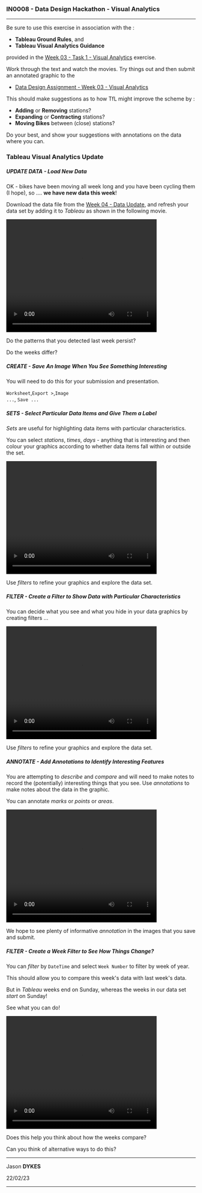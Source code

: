 <link rel="stylesheet" href="https://jsndyks.github.io/sg2047/css/sg2047.css">

### IN0008 - Data Design Hackathon - Visual Analytics

<!---
##### Instructions for the task in which you use a **Tableau** workbook to _describe_ your station and _compare_ it with others using _Visual Analytics_.
You will begin to _make suggestions_ as to how TfL might improve the scheme.
  --->

---

Be sure to use this exercise in association with the :

- **Tableau Ground Rules**, and
- **Tableau Visual Analytics Guidance**

provided in the [Week 03 - Task 1 - Visual Analytics](https://moodle.city.ac.uk/mod/page/view.php?id=2554491) exercise.

Work through the text and watch the movies.
Try things out and then submit an annotated graphic to the

- [Data Design Assignment - Week 03 - Visual Analytics](https://moodle.city.ac.uk/mod/assign/view.php?id=2554493)

This should make suggestions as to how TfL might improve the scheme by :

- **Adding** or **Removing** stations?
- **Expanding** or **Contracting** stations?
- **Moving Bikes** between (close) stations?

Do your best, and show your suggestions with annotations on the data where you can.

### Tableau Visual Analytics Update

##### **UPDATE DATA** - Load New Data

OK - bikes have been moving all week long and you have been cycling them (I hope), so .... **we have new data this week**!

Download the data file from the [Week 04 - Data Update](https://moodle.city.ac.uk/mod/resource/view.php?id=2559204), and refresh your data set by adding it to _Tableau_ as shown in the following movie.

<!--- Tableau Movie  --->
<div class="tableauMovie">
<video width="400" height="300" controls>
  <source src="https://jsndyks.github.io/sg2047/in0008/mov/tableau.SwapData.crop.mov" type="video/mp4"/>
</video>
</div>

Do the patterns that you detected last week persist?

Do the weeks differ?

<div class="clrR"/>

##### **CREATE** - Save An Image When You See Something Interesting

You will need to do this for your submission and presentation.

<code>Worksheet</code>,<code>Export &gt;</code>,<code>Image ...</code>, <code>Save ...</code>

<!---
  - new data,
  filter,
  set,
  annotation,
  layout;

--->

##### **SETS** - Select Particular Data Items and Give Them a Label

_Sets_ are useful for highlighting data items with particular characteristics.

You can select _stations_, _times_, _days_ - anything that is interesting and then colour your graphics according to whether data items fall within or outside the set.

<!--- Tableau Movie  --->
<div class="tableauMovie">
<video width="400" height="300" controls>
  <source src="https://jsndyks.github.io/sg2047/in0008/mov/tableau.Sets.mov" type="video/mp4"/>
</video>
</div>

Use _filters_ to refine your graphics and explore the data set.

<div class="clrR"/>

##### **FILTER** - Create a Filter to Show Data with Particular Characteristics

You can decide what you see and what you hide in your data graphics by creating filters ...

<!--- Tableau Movie  --->
<div class="tableauMovie">
<video width="400" height="300" controls>
  <source src="https://jsndyks.github.io/sg2047/in0008/mov/tableau.Filter.mov" type="video/mp4"/>
</video>
</div>

Use _filters_ to refine your graphics and explore the data set.

<div class="clrR"/>

##### **ANNOTATE** - Add Annotations to Identify Interesting Features

You are attempting to _describe_ and _compare_ and will need to make notes to record the (potentially) interesting things that you see.
Use _annotations_ to make notes about the data in the graphic.

You can annotate _marks_ or _points_ or _areas_.

<!--- Tableau Movie  --->
<div class="tableauMovie">
<video width="400" height="300" controls>
  <source src="https://jsndyks.github.io/sg2047/in0008/mov/tableau.Annotate.mov" type="video/mp4"/>
</video>
</div>

We hope to see plenty of informative _annotation_ in the images that you save and submit.

<div class="clrR"/>

##### **FILTER** - Create a Week Filter to See How Things Change?

You can _filter_ by <code>DateTime</code> and select <code>Week Number</code> to filter by week of year.

This should allow you to compare this week's data with last week's data.

But in _Tableau_ weeks end on Sunday, whereas the weeks in our data set _start_ on Sunday!

See what you can do!

<!--- Tableau Movie  --->
<div class="tableauMovie">
<video width="400" height="300" controls>
  <source src="https://jsndyks.github.io/sg2047/in0008/mov/tableau.WeekFilter.mov" type="video/mp4"/>
</video>
</div>

Does this help you think about how the weeks compare?

Can you think of alternative ways to do this?

<div class="clrR"/>

---

Jason **DYKES**<br/>

22/02/23

---
